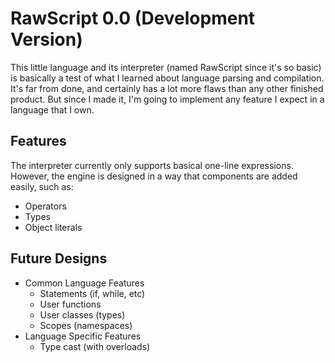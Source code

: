 RawScript 0.0 (Development Version)
===================================

This little language and its interpreter (named RawScript since it's so basic)
is basically a test of what I learned about language parsing and compilation.
It's far from done, and certainly has a lot more flaws than any other finished
product. But since I made it, I'm going to implement any feature I expect in a
language that I own.

Features
--------
The interpreter currently only supports basical one-line expressions. However,
the engine is designed in a way that components are added easily, such as:
- Operators
- Types
- Object literals

Future Designs
--------------
- Common Language Features
  - Statements (if, while, etc)
  - User functions
  - User classes (types)
  - Scopes (namespaces)
- Language Specific Features
  - Type cast (with overloads)